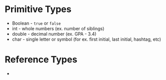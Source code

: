 # Primitive Types
- Boolean - `true` or `false`
- int - whole numbers (ex. number of siblings)
- double - decimal number (ex. GPA - 3.4)
- char - single letter or symbol (for ex. first initial, last initial, hashtag, etc)

# Reference Types
- 
